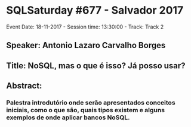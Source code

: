 # SQLSaturday #677 - Salvador 2017
Event Date: 18-11-2017 - Session time: 13:30:00 - Track: Track 2
## Speaker: Antonio Lazaro Carvalho Borges
## Title: NoSQL, mas o que é isso? Já posso usar?
## Abstract:
### Palestra introdutório onde serão apresentados conceitos iniciais, como o que são, quais tipos existem e alguns exemplos de onde aplicar bancos NoSQL.
